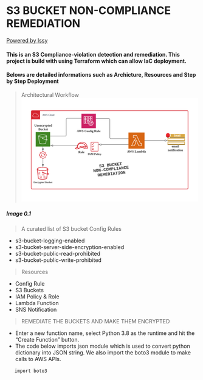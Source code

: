 # S3 BUCKET NON-COMPLIANCE REMEDIATION
[Powered by Issy](https://)

#### This is an S3 Compliance-violation detection and remediation. This project is build with using Terraform which can allow IaC deployment.

#### Belows are detailed informations such as Archicture, Resources and Step by Step Deployment

> Architectural Workflow
> ![Architectural Workflow](https://github.com/superissy/s3-compliance-tf/blob/main/image/Blank%20diagram.png)
##### Image 0.1
> A curated list of S3 bucket Config Rules 
* s3-bucket-logging-enabled
* s3-bucket-server-side-encryption-enabled
* s3-bucket-public-read-prohibited
* s3-bucket-public-write-prohibited

> Resources 
* Config Rule
* S3 Buckets
* IAM Policy & Role
* Lambda Function
* SNS Notification

> REMEDIATE THE BUCKETS AND MAKE THEM ENCRYPTED
* Enter a new function name, select Python 3.8 as the runtime and hit the “Create Function” button.
* The code below imports json module which is used to convert python dictionary into JSON string. We also import the boto3 module to make calls to AWS APIs.
```import json
   import boto3
```
